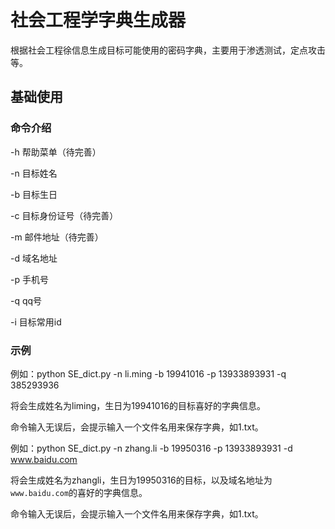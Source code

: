# 社会工程学字典生成器

根据社会工程徐信息生成目标可能使用的密码字典，主要用于渗透测试，定点攻击等。

## 基础使用

### 命令介绍

-h 帮助菜单（待完善）

-n 目标姓名

-b 目标生日

-c 目标身份证号（待完善）

-m 邮件地址（待完善）

-d 域名地址

-p 手机号

-q qq号

-i 目标常用id


### 示例

例如：python SE_dict.py -n li.ming -b 19941016 -p 13933893931 -q 385293936

将会生成姓名为liming，生日为19941016的目标喜好的字典信息。

命令输入无误后，会提示输入一个文件名用来保存字典，如1.txt。


例如：python SE_dict.py -n zhang.li -b 19950316 -p 13933893931 -d www.baidu.com

将会生成姓名为zhangli，生日为19950316的目标，以及域名地址为`www.baidu.com`的喜好的字典信息。

命令输入无误后，会提示输入一个文件名用来保存字典，如1.txt。

